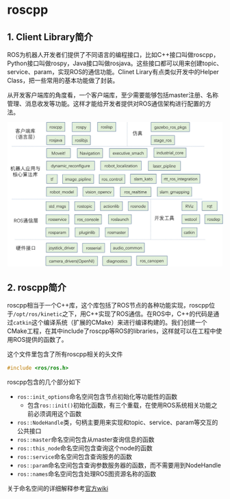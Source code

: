 # roscpp

## 1. Client Library简介

ROS为机器人开发者们提供了不同语言的编程接口，比如C++接口叫做roscpp，Python接口叫做rospy，Java接口叫做rosjava。这些接口都可以用来创建topic、service、param，实现ROS的通信功能。Clinet Lirary有点类似开发中的Helper Class，把一些常用的基本功能做了封装。

从开发客户端库的角度看，一个客户端库，至少需要能够包括master注册、名称管理、消息收发等功能。这样才能给开发者提供对ROS通信架构进行配置的方法。

![ros_pkgs.png](./imgs/ros_pkgs.jpg)

## 2. roscpp简介

roscpp相当于一个C++库，这个库包括了ROS节点的各种功能实现，roscpp位于`/opt/ros/kinetic`之下，用C++实现了ROS通信。在ROS中，C++的代码是通过`catkin`这个编译系统（扩展的CMake）来进行编译构建的。我们创建一个CMake工程，在其中include了roscpp等ROS的libraries，这样就可以在工程中使用ROS提供的函数了。

这个文件里包含了所有roscpp相关的头文件

```cpp
#include <ros/ros.h>
```

roscpp包含的几个部分如下

- `ros::init_options`命名空间包含节点初始化等功能性的函数
    - 包含`ros::init()`初始化函数，有三个重载，在使用ROS系统相关功能之前必须调用这个函数
- `ros::NodeHandle`类，句柄主要用来实现和topic、service、param等交互的公共接口
- `ros::master`命名空间包含从master查询信息的函数
- `ros::this_node`命名空间包含查询这个node的函数
- `ros::service`命名空间包含查询服务的函数
- `ros::param`命名空间包含查询参数服务器的函数，而不需要用到NodeHandle
- `ros::names`命名空间包含处理ROS图资源名称的函数

关于命名空间的详细解释参考[官方wiki](http://docs.ros.org/api/roscpp/html/index.html)
